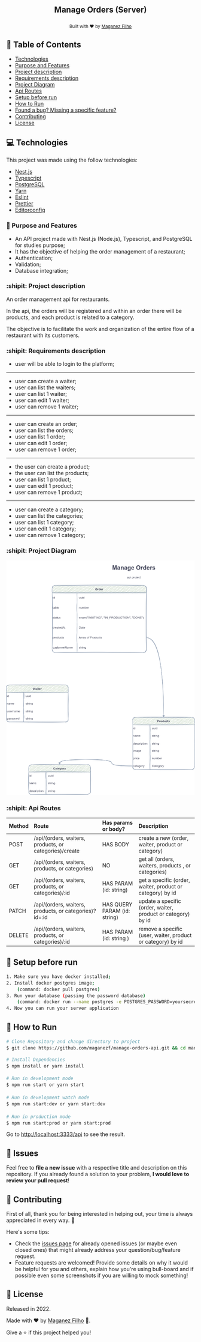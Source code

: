 <div align="center">

## Manage Orders (Server)

<sub>Built with ❤︎ by <a href="https://github.com/maganezf">Maganez
Filho</a></sub>

</div>

## :pushpin: Table of Contents

- [Technologies](#computer-technologies)
- [Purpose and Features](#dart-purpose-and-features)
- [Project description](#shipit-project-description)
- [Requirements description](#shipit-requirements-description)
- [Project Diagram](#shipit-project-diagram)
- [Api Routes](#shipit-api-routes)
- [Setup before run](#construction_worker-setup-before-run)
- [How to Run](#construction_worker-how-to-run)
- [Found a bug? Missing a specific feature?](#bug-issues)
- [Contributing](#tada-contributing)
- [License](#closed_book-license)

## :computer: Technologies

This project was made using the follow technologies:

- [Nest.js](https://nestjs.com/)
- [Typescript](https://www.typescriptlang.org/)
- [PostgreSQL](https://www.postgresql.org/)
- [Yarn](https://yarnpkg.com/)
- [Eslint](https://eslint.org/)
- [Prettier](https://prettier.io/)
- [Editorconfig](https://editorconfig.org/)

### :dart: Purpose and Features

- An API project made with Nest.js (Node.js), Typescript, and PostgreSQL for
  studies purpose;
- It has the objective of helping the order management of a restaurant;
- Authentication;
- Validation;
- Database integration;

### :shipit: Project description

An order management api for restaurants.

In the api, the orders will be registered and within an order there will be
products, and each product is related to a category.

The objective is to facilitate the work and organization of the entire flow of a
restaurant with its customers.

### :shipit: Requirements description

- user will be able to login to the platform;

---

- user can create a waiter;
- user can list the waiters;
- user can list 1 waiter;
- user can edit 1 waiter;
- user can remove 1 waiter;

---

- user can create an order;
- user can list the orders;
- user can list 1 order;
- user can edit 1 order;
- user can remove 1 order;

---

- the user can create a product;
- the user can list the products;
- user can list 1 product;
- user can edit 1 product;
- user can remove 1 product;

---

- user can create a category;
- user can list the categories;
- user can list 1 category;
- user can edit 1 category;
- user can remove 1 category;

### :shipit: Project Diagram

![Manage Orders Diagram](./.github/Manage%20Orders%20API.drawio.png)

### :shipit: Api Routes

| Method | Route                                                  | Has params or body?          | Description                                                  |
| :----- | :----------------------------------------------------- | :--------------------------- | :----------------------------------------------------------- |
| POST   | /api/(orders, waiters, products, or categories)/create | HAS BODY                     | create a new (order, waiter, product or category)            |
| GET    | /api/(orders, waiters, products, or categories)        | NO                           | get all (orders, waiters, products , or categories)          |
| GET    | /api/(orders, waiters, products, or categories)/:id    | HAS PARAM (id: string)       | get a specific (order, waiter, product or category) by id    |
| PATCH  | /api/(orders, waiters, products, or categories)?id=:id | HAS QUERY PARAM (id: string) | update a specific (order, waiter, product or category) by id |
| DELETE | /api/(orders, waiters, products, or categories)/:id    | HAS PARAM (id: string )      | remove a specific (user, waiter, product or category) by id  |

## :construction_worker: Setup before run

```bash
1. Make sure you have docker installed;
2. Install docker postgres image;
    (command: docker pull postgres)
3. Run your database (passing the password database)
    (command: docker run --name postgres -e POSTGRES_PASSWORD=yoursecretpassword -p 5432:5432 -d postgres);
4. Now you can run your server application
```

## :construction_worker: How to Run

```bash
# Clone Repository and change directory to project
$ git clone https://github.com/maganezf/manage-orders-api.git && cd manage-orders-api
```

```bash
# Install Dependencies
$ npm install or yarn install

# Run in development mode
$ npm run start or yarn start

# Run in development watch mode
$ npm run start:dev or yarn start:dev

# Run in production mode
$ npm run start:prod or yarn start:prod
```

Go to <http://localhost:3333/api> to see the result.

## :bug: Issues

Feel free to **file a new issue** with a respective title and description on
this repository. If you already found a solution to your problem, **I would love
to review your pull request**!

## :tada: Contributing

First of all, thank you for being interested in helping out, your time is always
appreciated in every way. 💯

Here's some tips:

- Check the [issues page](https://github.com/maganezf/manage-orders-api/issues)
  for already opened issues (or maybe even closed ones) that might already
  address your question/bug/feature request.
- Feature requests are welcomed! Provide some details on why it would be helpful
  for you and others, explain how you're using bull-board and if possible even
  some screenshots if you are willing to mock something!

## :closed_book: License

Released in 2022.

Made with ❤︎ by [Maganez Filho](https://github.com/maganezf) 🚀.

Give a ⭐ if this project helped you!
